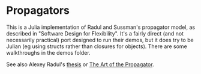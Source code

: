 # Propagators

This is a Julia implementation of Radul and Sussman's propagator model, as
described in "Software Design for Flexibility". It's a fairly direct (and not
necessarily practical) port designed to run their demos, but it does try to be
Julian (eg using structs rather than closures for objects). There are some
walkthroughs in the demos folder.

See also Alexey Radul's
[thesis](https://groups.csail.mit.edu/genesis/papers/radul%202009.pdf) or [The
Art of the Propagator](http://dspace.mit.edu/handle/1721.1/44215).
